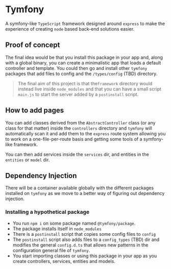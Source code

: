 # Tymfony

A symfony-like `TypeScript` framework designed around `express` to make the
experience of creating `node` based back-end solutions easier.

## Proof of concept

The final idea would be that you install this package in your app and, along
with a global binary, you can create a minimalistic app that loads a
default controller and template. You could then go and install other
`tymfony` packages that add files to config and the `/types/config` (TBD) 
directory.

> The final aim of this project is that the`framework` directory would instead
> live inside `node_modules` and that you can have a small script `main.js` to
> start the server added by a `postinstall` script.

## How to add pages

You can add classes derived from the `AbstractController` class (or any
class for that matter) inside the `controllers` directory and `tymfony` will
automatically scan it and add them to the `express` route system allowing
you to work on a one-file-per-route basis and getting some tools of 
a symfony-like framework.

You can then add services inside the `services` dir, and entities in the
`entities` or `model` dir.

## Dependency Injection

There will be a container available globally with the different packages
installed on `tymfony` as we move to a better way of figuring out dependency
injection.

### Installing a hypothetical package

- You run `npm i` on some package named `@tymfony/package`.
- The package installs itself in `node_modules`
- There is a `postinstall` script that copies some config files to `config`
- The `postinstall` script also adds files to a `config_types` (TBD) dir and
modifies the general `config.d.ts` that allows new patterns in the 
configuration general file of `tymfony`.
- You start importing classes or using this package in your app as you create
controllers, services, entities and models.
